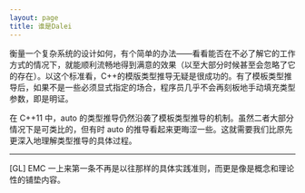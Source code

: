 ```yaml
---
layout: page
title: 谁是Dalei
---
```


衡量一个复杂系统的设计如何，有个简单的办法——看看能否在不必了解它的工作方式的情况下，就能顺利流畅地得到满意的效果（以至大部分时候甚至会忽略了它的存在）。以这个标准看，C++的模版类型推导无疑是很成功的。有了模板类型推导后，如果不是一些必须显式指定的场合，程序员几乎不会再刻板地手动填充类型参数，即是明证。

在 C++11 中，auto 的类型推导仍然沿袭了模板类型推导的机制。虽然二者大部分情况下是可类比的，但有时 auto 的推导看起来更晦涩一些。这就需要我们比原先更深入地理解类型推导的具体过程。

------------------------

[GL] EMC 一上来第一条不再是以往那样的具体实践准则，而更是像是概念和理论性的铺垫内容。

